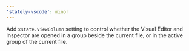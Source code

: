 ```yaml
---
'stately-vscode': minor
---
```


Add `xstate.viewColumn` setting to control whether the Visual Editor and Inspector are opened in a group beside the current file, or in the active group of the current file.
